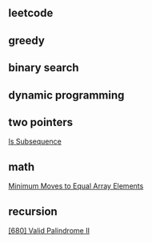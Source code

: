 leetcode
---

## greedy

## binary search

## dynamic programming

## two pointers

[Is Subsequence](https://github.com/aaro0n/leetcode/blob/master/string/392.is-subsequence.c)

## math
[Minimum Moves to Equal Array Elements](https://github.com/aaro0n/leetcode/blob/master/math/453.minimum-moves-to-equal-array-elements.c)

## recursion
[[680] Valid Palindrome II](https://github.com/aaro0n/leetcode/blob/master/string/680.valid-palindrome-ii.c)
